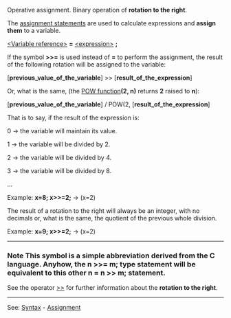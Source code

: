 Operative assignment. Binary operation of **rotation to the right**.

The [assignment statements](assignment_statementdot.md) are used to calculate expressions and **assign them** to a variable.

[&lt;Variable reference&gt;](reference_to_a_variable.md) **=** [&lt;expression&gt;](definition_of_an_expression.md) **;**

If the symbol **&gt;&gt;=** is used instead of **=** to perform the assignment,
the result of the following rotation will be assigned to the variable:

  [**previous_value_of_the_variable**] &gt;&gt; [**result_of_the_expression**]

Or, what is the same, (the [POW function](pow().md)**(2, n)** returns **2** raised to **n**):
 
  [**previous_value_of_the_variable**] / POW(2, [**result_of_the_expression**]

That is to say, if the result of the expression is:

  0 -&gt; the variable will maintain its value.

  1 -&gt; the variable will be divided by 2.

  2 -&gt; the variable will be divided by 4.

  3 -&gt; the variable will be divided by 8.

  ...

Example: **x=8; x&gt;&gt;=2;** -&gt; (x=2)

The result of a rotation to the right will always be an integer,
with no decimals or, what is the same, the quotient of the previous whole division.

Example: **x=9; x&gt;&gt;=2;** -&gt; (x=2)

---------------------------------------


### Note This symbol is a simple abbreviation derived from the **C language**. Anyhow, the **n &gt;&gt;= m;** type statement will be equivalent to this other **n = n &gt;&gt; m;** statement.

See the operator [&gt;&gt;](gtgt.md) for further information about the **rotation to the right**.

---------------------------------------
See: [Syntax](syntax_of_a_programdot.md) - [Assignment](assignment_statementdot.md)

